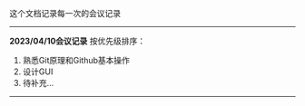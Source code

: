 这个文档记录每一次的会议记录



-------

**2023/04/10会议记录**
按优先级排序：

1. 熟悉Git原理和Github基本操作
2. 设计GUI
3. 待补充...

-----

